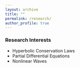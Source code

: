 ```yaml
---
layout: archive
title: ""
permalink: /research/
author_profile: true
---
```

<h3>Research Interests</h3>

* Hyperbolic Conservation Laws
* Partial Differential Equations
* Nonlinear Waves
